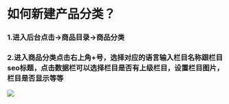 # 如何新建产品分类？

### 1.进入后台点击-&gt;商品目录-&gt;商品分类

### 2.进入商品分类点击右上角+号，选择对应的语言输入栏目名称跟栏目seo标题，点击数据栏可以选择栏目是否有上级栏目，设置栏目图片，栏目是否显示等等

![](../../.gitbook/assets/ping-mu-lu-zhi-20200922-11.gif)



